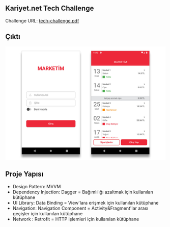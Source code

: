 ## Kariyet.net Tech Challenge

Challenge URL: [tech-challenge.pdf](https://github.com/mucahitkambur/tech-challenge/blob/master/challenge/tech-challenge.pdf)

## Çıktı
[![Product Name Screen Shot][screenshot]]()

## Proje Yapısı
  * Design Pattern: MVVM
  * Dependency Injection: Dagger = Bağımlılığı azaltmak için kullanılan kütüphane
  * UI Library: Data Binding = View'lara erişmek için kullanılan kütüphane
  * Navigation: Navigation Component = Activity&Fragment'lar arası geçişler için kullanılan kütüphane
  * Network : Retrofit = HTTP işlemleri için kullanılan kütüphane
  
[screenshot]: challenge/tanitim.jpg

